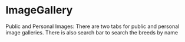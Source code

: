# ImageGallery
Public and Personal Images: There are two tabs for public and personal image galleries. There is also search bar to search the breeds by name
